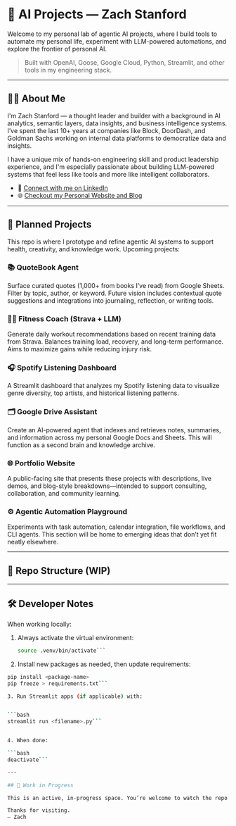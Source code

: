 # 🧠 AI Projects — Zach Stanford

Welcome to my personal lab of agentic AI projects, where I build tools to automate my personal life, experiment with LLM-powered automations, and explore the frontier of personal AI.

> Built with OpenAI, Goose, Google Cloud, Python, Streamlit, and other tools in my engineering stack.

---

## 👨‍💻 About Me

I'm Zach Stanford — a thought leader and builder with a background in AI analytics, semantic layers, data insights, and business intelligence systems. I’ve spent the last 10+ years at companies like Block, DoorDash, and Goldman Sachs working on internal data platforms to democratize data and insights.

I have a unique mix of hands-on engineering skill and product leadership experience, and I'm especially passionate about building LLM-powered systems that feel less like tools and more like intelligent collaborators.

- 🔗 [Connect with me on LinkedIn](https://www.linkedin.com/in/zachstanford1/)
- 🌐 [Checkout my Personal Website and Blog](https://aiwithzach.com/)

---

## 🧠 Planned Projects

This repo is where I prototype and refine agentic AI systems to support health, creativity, and knowledge work. Upcoming projects:

### 📚 QuoteBook Agent  
Surface curated quotes (1,000+ from books I’ve read) from Google Sheets. Filter by topic, author, or keyword. Future vision includes contextual quote suggestions and integrations into journaling, reflection, or writing tools.

### 🏃‍♂️ Fitness Coach (Strava + LLM)  
Generate daily workout recommendations based on recent training data from Strava. Balances training load, recovery, and long-term performance. Aims to maximize gains while reducing injury risk.

### 🎧 Spotify Listening Dashboard  
A Streamlit dashboard that analyzes my Spotify listening data to visualize genre diversity, top artists, and historical listening patterns.

### 🗂️ Google Drive Assistant  
Create an AI-powered agent that indexes and retrieves notes, summaries, and information across my personal Google Docs and Sheets. This will function as a second brain and knowledge archive.

### 🌐 Portfolio Website  
A public-facing site that presents these projects with descriptions, live demos, and blog-style breakdowns—intended to support consulting, collaboration, and community learning.

### ⚙️ Agentic Automation Playground  
Experiments with task automation, calendar integration, file workflows, and CLI agents. This section will be home to emerging ideas that don’t yet fit neatly elsewhere.

---

## 📁 Repo Structure (WIP)

---


## 🛠️ Developer Notes

When working locally:

1. Always activate the virtual environment:

   ```bash
   source .venv/bin/activate```

2. Install new packages as needed, then update requirements:

```bash
pip install <package-name>
pip freeze > requirements.txt```

3. Run Streamlit apps (if applicable) with:


```bash
streamlit run <filename>.py```


4. When done:

```bash
deactivate```

---

## 🚧 Work in Progress

This is an active, in-progress space. You’re welcome to watch the repo or reach out with ideas or questions.

Thanks for visiting.  
— Zach